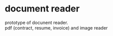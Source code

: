 
# document reader

prototype of docunent reader.
<br>
pdf (contract, resume, invoice) and image reader
